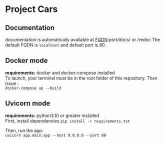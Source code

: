 # Project Cars

## Documentation

documentation is automatically available at [FQDN](https://fr.wikipedia.org/wiki/Fully_qualified_domain_name):port/docs/ or /redoc
The default FQDN is `localhost` and default port is 80.

## Docker mode

**requirements:** docker and docker-compose installed  
To launch, your terminal must be in the root folder of this repository. Then issue :  
`docker-compose up --build`

## Uvicorn mode

**requirements:** python3.10 or greater installed  
First, install dependencies
`pip install -r requirements.txt`

Then, run the app:  
`uvicorn app.main:app --host 0.0.0.0 --port 80`
